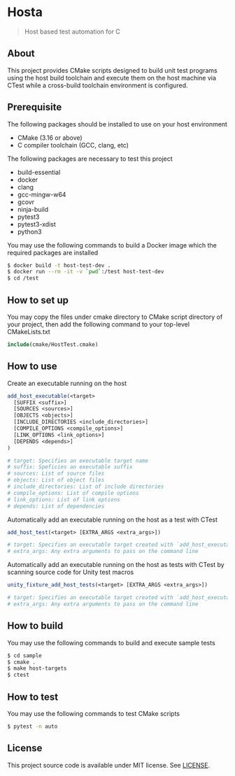 # Hosta

> Host based test automation for C

## About

This project provides CMake scripts designed to build unit test programs using the host build toolchain and execute them on the host machine via CTest while a cross-build toolchain environment is configured.


## Prerequisite

The following packages should be installed to use on your host environment

- CMake (3.16 or above)
- C compiler toolchain (GCC, clang, etc)

The following packages are necessary to test this project

- build-essential
- docker
- clang
- gcc-mingw-w64
- gcovr
- ninja-build
- pytest3
- pytest3-xdist
- python3

You may use the following commands to build a Docker image which the required packages are installed
```bash
$ docker build -t host-test-dev .
$ docker run --rm -it -v `pwd`:/test host-test-dev
$ cd /test
```

## How to set up

You may copy the files under cmake directory to CMake script directory of your project, then add the following command to your top-level CMakeLists.txt

```cmake
include(cmake/HostTest.cmake)
```

## How to use

Create an executable running on the host

```cmake
add_host_executable(<target>
  [SUFFIX <suffix>]
  [SOURCES <sources>]
  [OBJECTS <objects>]
  [INCLUDE_DIRECTORIES <include_directories>]
  [COMPILE_OPTIONS <compile_options>]
  [LINK_OPTIONS <link_options>]
  [DEPENDS <depends>]
)

# target: Specifies an executable target name
# suffix: Speficies an executable suffix
# sources: List of source files
# objects: List of object files
# include_directories: List of include directories
# compile_options: List of compile options
# link_options: List of link options
# depends: List of dependencies
```

Automatically add an executable running on the host as a test with CTest

```cmake
add_host_test(<target> [EXTRA_ARGS <extra_args>])

# target: Specifies an executable target created with `add_host_executable`
# extra_args: Any extra arguments to pass on the command line
```

Automatically add an executable running on the host as tests with CTest by scanning source code for Unity test macros

```cmake
unity_fixture_add_host_tests(<target> [EXTRA_ARGS <extra_args>])

# target: Specifies an executable target created with `add_host_executable`
# extra_args: Any extra arguments to pass on the command line
```

## How to build

You may use the following commands to build and execute sample tests
```bash
$ cd sample
$ cmake .
$ make host-targets
$ ctest
```

## How to test

You may use the following commands to test CMake scripts
```bash
$ pytest -n auto
```

## License

This project source code is available under MIT license. See [LICENSE](LICENSE).
